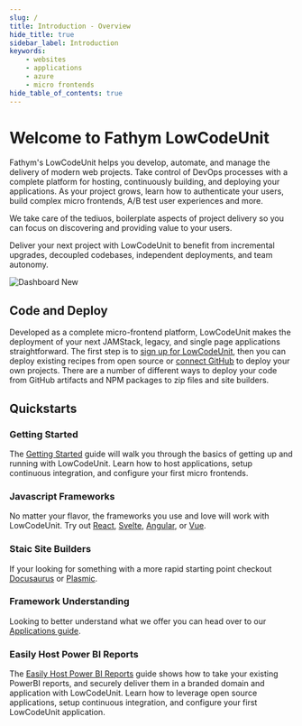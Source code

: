 ```yaml
---
slug: /
title: Introduction - Overview
hide_title: true
sidebar_label: Introduction
keywords:
    - websites
    - applications
    - azure
    - micro frontends
hide_table_of_contents: true
---
```


# Welcome to Fathym LowCodeUnit

Fathym's LowCodeUnit helps you develop, automate, and manage the delivery of modern web projects.  Take control of DevOps processes with a complete platform for hosting, continuously building, and deploying your applications.  As your project grows, learn how to authenticate your users, build complex micro frontends, A/B test user experiences and more.

We take care of the tediuos, boilerplate aspects of project delivery so you can focus on discovering and providing value to your users.  

Deliver your next project with LowCodeUnit to benefit from incremental upgrades, decoupled codebases, independent deployments, and team autonomy.

![Dashboard New](/img/screenshots/dashboard-welcome.png)

## Code and Deploy

Developed as a complete micro-frontend platform, LowCodeUnit makes the deployment of your next JAMStack, legacy, and single page applications straightforward.  The first step is to [sign up for LowCodeUnit](https://www.lowcodeunit.com/dashboard/create-project), then you can deploy existing recipes from open source or [connect GitHub](./getting-started/create-first-project) to deploy your own projects.  There are a number of different ways to deploy your code from GitHub artifacts and NPM packages to zip files and site builders.  

## Quickstarts

### Getting Started

The [Getting Started](./getting-started/setup) guide will walk you through the basics of getting up and running with LowCodeUnit.  Learn how to host applications, setup continuous integration, and configure your first micro frontends.

### Javascript Frameworks

No matter your flavor, the frameworks you use and love will work with LowCodeUnit.  Try out [React](./guides/deploying/frameworks/react), [Svelte](./guides/deploying/frameworks/svelte), [Angular](./guides/deploying/frameworks/angular), or [Vue](./guides/deploying/frameworks/vue).

### Staic Site Builders

If your looking for something with a more rapid starting point checkout [Docusaurus](./guides/deploying/site-builders/docusaurus-sites) or [Plasmic](./guides/deploying/site-builders/plasmic-sites).

### Framework Understanding

Looking to better understand what we offer you can head over to our [Applications guide](./guides/applications/overview).

<!-- 
### End-to-end IoT

The [end-to-end IoT guide](./guides/end-to-end-iot/overview) takes you through how to get your data from IoT Ensemble (an easy way to start working with IoT) up and running with LowCodeUnit.  Learn how to connect applications with your IoT data, setup continuous integration, and configure your first micro frontends.
-->

### Easily Host Power BI Reports

The [Easily Host Power BI Reports](./guides/deploying/reporting/powerbi-reports) guide shows how to take your existing PowerBI reports, and securely deliver them in a branded domain and application with LowCodeUnit.  Learn how to leverage open source applications, setup continuous integration, and configure your first LowCodeUnit application.

<!-- ### Micro Frontends

Get the most out of LowCodeUnit and explore our micro frontend features 

### A/B Testing

### User Identity

### Domain Security -->
